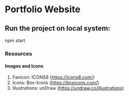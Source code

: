 # Portfolio Website

## Run the project on local system:
npm start
### Resources
#### Images and Icons
1. Favicon: ICONS8 (https://icons8.com/) 
2. Icons: Box-Icons (https://boxicons.com/)
3. Illustrations: unDraw (https://undraw.co/illustrations)
